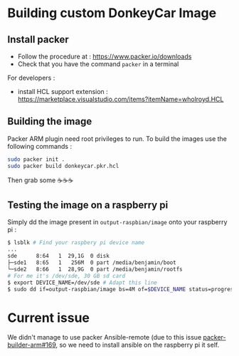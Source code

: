 # Building custom DonkeyCar Image

## Install packer

* Follow the procedure at : https://www.packer.io/downloads
* Check that you have the command `packer` in a terminal

For developers :
* install HCL support extension : https://marketplace.visualstudio.com/items?itemName=wholroyd.HCL


## Building the image

Packer ARM plugin need root privileges to run. To build the images use the following commands :
```bash
sudo packer init .
sudo packer build donkeycar.pkr.hcl
```

Then grab some ☕️☕️☕️

## Testing the image on a raspberry pi

Simply dd the image present in `output-raspbian/image` onto your raspberry pi :
```bash
$ lsblk # Find your raspbery pi device name
...
sde      8:64   1  29,1G  0 disk 
├─sde1   8:65   1   256M  0 part /media/benjamin/boot
└─sde2   8:66   1  28,9G  0 part /media/benjamin/rootfs
# For me it's /dev/sde, 30 GB sd card
$ export DEVICE_NAME=/dev/sde # Adapt this line
$ sudo dd if=output-raspbian/image bs=4M of=$DEVICE_NAME status=progress && sync
```

# Current issue
We didn't manage to use packer Ansible-remote (due to this issue [packer-builder-arm#169](https://github.com/mkaczanowski/packer-builder-arm/issues/169), so we need to install ansible on the raspberry pi it self.